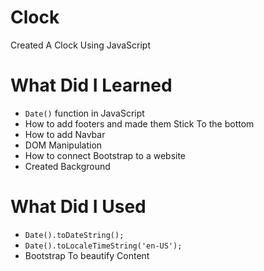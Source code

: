 # Clock
Created A Clock Using JavaScript

# What Did I Learned
<ul>
  <li><code>Date()</code> function in JavaScript</li>
  <li>How to add footers and made them Stick To the bottom</li>
  <li>How to add Navbar</li>
  <li>DOM Manipulation</li>
  <li>How to connect Bootstrap to a website</li>
  <li>Created Background</li>
 </ul>
 
# What Did I Used
<ul>
  <li><code>Date().toDateString();</code></li>
  <li><code>Date().toLocaleTimeString('en-US');</code></li>
  <li>Bootstrap To beautify Content</li>
</ul>
